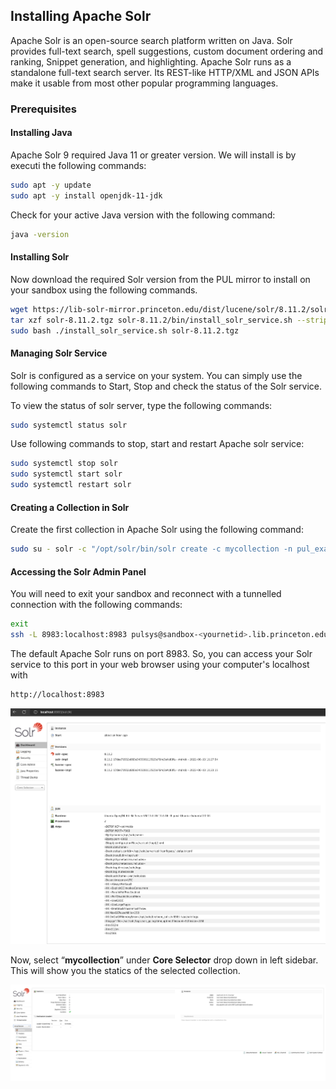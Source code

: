 ## Installing Apache Solr

Apache Solr is an open-source search platform written on Java. Solr provides full-text search, spell suggestions, custom document ordering and ranking, Snippet generation, and highlighting. Apache Solr runs as a standalone full-text search server. Its REST-like HTTP/XML and JSON APIs make it usable from most other popular programming languages.

### Prerequisites

#### Installing Java

Apache Solr 9 required Java 11 or greater version. We will install is by executi the following commands:

```zsh
sudo apt -y update
sudo apt -y install openjdk-11-jdk
```

Check for your active Java version with the following command:

```zsh
java -version
```

#### Installing Solr 

Now download the required Solr version from the PUL mirror to install on your sandbox using the following commands.

```zsh
wget https://lib-solr-mirror.princeton.edu/dist/lucene/solr/8.11.2/solr-8.11.2.tgz
tar xzf solr-8.11.2.tgz solr-8.11.2/bin/install_solr_service.sh --strip-components=2
sudo bash ./install_solr_service.sh solr-8.11.2.tgz  
```

#### Managing Solr Service

Solr is configured as a service on your system. You can simply use the following commands to Start, Stop and check the status of the Solr service.

To view the status of solr server, type the following commands:

```zsh
sudo systemctl status solr
```

Use following commands to stop, start and restart Apache solr service:

```zsh
sudo systemctl stop solr 
sudo systemctl start solr
sudo systemctl restart solr
```

#### Creating a Collection in Solr

Create the first collection in Apache Solr using the following command:

```zsh
sudo su - solr -c "/opt/solr/bin/solr create -c mycollection -n pul_example_solr"
```

#### Accessing the Solr Admin Panel

You will need to exit your sandbox and reconnect with a tunnelled connection with the following commands:

```zsh
exit
ssh -L 8983:localhost:8983 pulsys@sandbox-<yournetid>.lib.princeton.edu
```

The default Apache Solr runs on port 8983. So, you can access your Solr service to this port in your web browser using your computer's localhost with

```zsh
http://localhost:8983
```
![Solr Admin Panel](images/solr_landing.png "Solr Landing")

Now, select “**mycollection**” under **Core Selector** drop down in left sidebar. This will show you the statics of the selected collection.

![Solr Collections Image](images/collection_landing.png "Collections Landing")